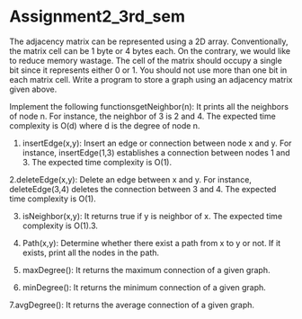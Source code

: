 # Assignment2_3rd_sem


The adjacency matrix can be represented using a 2D array. Conventionally, the matrix cell can be 1 byte or 4 bytes each. On the contrary, we would like to reduce memory wastage. The cell of the matrix should occupy a single bit since it represents either 0 or 1. You should not use more than one bit in each matrix cell. Write a program to store a graph using an adjacency matrix given above.

Implement the following functionsgetNeighbor(n): It prints all the neighbors of node n. For instance, the neighbor of 3 is 2 and 4. The expected time complexity is O(d) where d is the degree of node n.

1. insertEdge(x,y): Insert an edge or connection between node x and y. For instance, insertEdge(1,3) establishes a connection between nodes 1 and 3. The expected time complexity is O(1).

2.deleteEdge(x,y): Delete an edge between x and y. For instance, deleteEdge(3,4) deletes the connection between 3 and 4. The expected time complexity is O(1).

3. isNeighbor(x,y): It returns true if y is neighbor of x. The expected time complexity is O(1).3.

4. Path(x,y): Determine whether there exist a path from x to y or not. If it exists, print all the nodes in the path.

5. maxDegree(): It returns the maximum connection of a given graph.

6. minDegree(): It returns the minimum connection of a given graph.

7.avgDegree(): It returns the average connection of a given graph.

